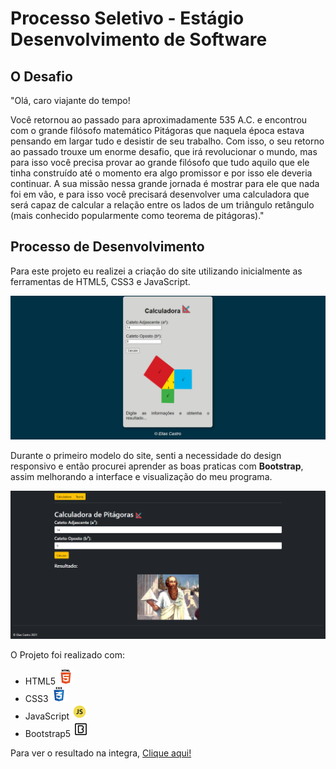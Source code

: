 # Processo Seletivo - Estágio Desenvolvimento de Software
 
## O Desafio

"Olá, caro viajante do tempo!

Você retornou ao passado para aproximadamente 535 A.C. e encontrou com o grande
filósofo matemático Pitágoras que naquela época estava pensando em largar tudo e desistir
de seu trabalho. Com isso, o seu retorno ao passado trouxe um enorme desafio, que irá
revolucionar o mundo, mas para isso você precisa provar ao grande filósofo que tudo aquilo
que ele tinha construído até o momento era algo promissor e por isso ele deveria continuar.
A sua missão nessa grande jornada é mostrar para ele que nada foi em vão, e para isso você
precisará desenvolver uma calculadora que será capaz de calcular a relação entre os lados de
um triângulo retângulo (mais conhecido popularmente como teorema de pitágoras)."

## Processo de Desenvolvimento

Para este projeto eu realizei a criação do site utilizando inicialmente as ferramentas de HTML5, CSS3 e JavaScript. 

![layout antigo](imagens/layoutantigo.png)

Durante o primeiro modelo do site, senti a necessidade do design responsivo e então procurei aprender as boas praticas com **Bootstrap**, assim melhorando a interface e visualização do meu programa.

![layout antigo](imagens/layoutnovo.png)

O Projeto foi realizado com:
- HTML5 <img src="imagens/iconehtml5.png" width="25"/>
- CSS3  <img src="imagens/iconecss3.png" width="25"/>
- JavaScript <img src="imagens/iconejs.png" width="25"/>
- Bootstrap5 <img src="imagens/iconebootstrap.png" width="25"/>

Para ver o resultado na integra, [Clique aqui!](https://eliascastrosousa.github.io/DesafioCromai/)

